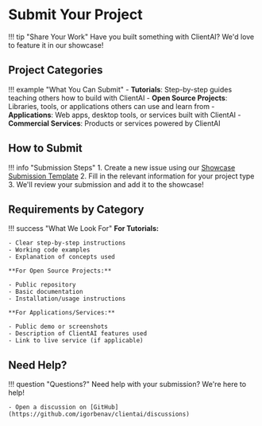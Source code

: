 # Submit Your Project

!!! tip "Share Your Work"
    Have you built something with ClientAI? We'd love to feature it in our showcase!

## Project Categories

!!! example "What You Can Submit"
    - **Tutorials**: Step-by-step guides teaching others how to build with ClientAI
    - **Open Source Projects**: Libraries, tools, or applications others can use and learn from
    - **Applications**: Web apps, desktop tools, or services built with ClientAI
    - **Commercial Services**: Products or services powered by ClientAI

## How to Submit

!!! info "Submission Steps"
    1. Create a new issue using our [Showcase Submission Template](https://github.com/igorbenav/clientai/issues/new?assignees=&labels=showcase&projects=&template=showcase-submission.md&title=Showcase%3A+)
    2. Fill in the relevant information for your project type
    3. We'll review your submission and add it to the showcase!

## Requirements by Category

!!! success "What We Look For"
    **For Tutorials:**
    
    - Clear step-by-step instructions
    - Working code examples
    - Explanation of concepts used

    **For Open Source Projects:**
    
    - Public repository
    - Basic documentation
    - Installation/usage instructions

    **For Applications/Services:**
    
    - Public demo or screenshots
    - Description of ClientAI features used
    - Link to live service (if applicable)

## Need Help?

!!! question "Questions?"
    Need help with your submission? We're here to help!

    - Open a discussion on [GitHub](https://github.com/igorbenav/clientai/discussions)